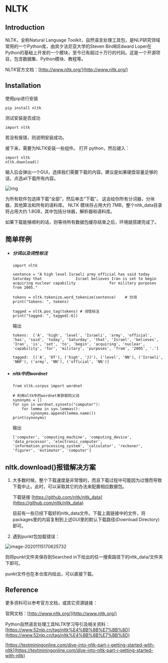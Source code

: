 # NLTK

## Introduction

NLTK，全称Natural Language Toolkit，自然语言处理工具包，是NLP研究领域常用的一个Python库，由宾夕法尼亚大学的Steven Bird和Edward Loper在Python的基础上开发的一个模块，至今已有超过十万行的代码。这是一个开源项目，包含数据集、Python模块、教程等。



NLTK官方文档：[http://www.nltk.org/](http://www.nltk.org/)

## Installation

使用pip进行安装

```
pip install nltk
```

测试安装是否成功

```
import nltk
```

若没有报错，则说明安装成功。

接下来，需要为NLTK安装一些组件。 打开 python，然后键入： 

```
import nltk
nltk.download()
```

输入后会弹出一个GUI，选择我们需要下载的内容。建议是如果硬盘容量足够的话，点选all下载所有内容。

 ![img](https://img2018.cnblogs.com/blog/1554973/201909/1554973-20190904132403582-99244719.png) 

为所有软件包选择下载“全部”，然后单击“下载”。 这会给你所有分词器，分块器，其他算法和所有的语料库。 NLTK 模块将占用大约 7MB，整个nltk_data目录将占用大约 1.8GB，其中包括分块器，解析器和语料库。

如果下载能够顺利的话，则等待所有数据包缓存结束之后，环境就搭建完成了。



## 简单样例

- ##### 分词以及词性标注

  ```
  import nltk
  
  sentence = "A high level Israeli army official has said today Saturday that 				Israel believes Iran is set to begin acquiring nuclear capability 				for military purposes from 2005."
  
  tokens = nltk.tokenize.word_tokenize(sentence)	# 分词
  print("tokens: ", tokens)
  
  tagged = nltk.pos_tag(tokens)	# 词性标注
  print("tagged: ", tagged[:6])
  ```

  输出

  ```
  tokens:  ['A', 'high', 'level', 'Israeli', 'army', 'official', 'has', 'said', 'today', 'Saturday', 'that', 'Israel', 'believes', 'Iran', 'is', 'set', 'to', 'begin', 'acquiring', 'nuclear', 'capability', 'for', 'military', 'purposes', 'from', '2005', '.']
  
  tagged:  [('A', 'DT'), ('high', 'JJ'), ('level', 'NN'), ('Israeli', 'NNP'), ('army', 'NN'), ('official', 'NN')]
  ```

  

- ##### nltk中的wordnet

  ```
  from nltk.corpus import wordnet
  
  # 利用nltk中的wordnet来获取同义词
  synonyms = []
  for syn in wordnet.synsets("computer"):
      for lemma in syn.lemmas():
          synonyms.append(lemma.name())
  print(synonyms)
  ```

  输出

  ```
  ['computer', 'computing_machine', 'computing_device', 'data_processor', 'electronic_computer', 'information_processing_system', 'calculator', 'reckoner', 'figurer', 'estimator', 'computer']
  ```

  

## nltk.download()报错解决方案

1. 大多数时候，整个下载速度是非常慢的，而且下载过程中可能因为过慢而导致下载中止。此时，可以采取其它的办法来配置相应数据包。

   下载链接 [https://github.com/nltk/nltk_data](https://github.com/nltk/nltk_data)

   目前有一些已经下载好的nltk_data文件。下载上面链接中的文件，将packages里的内容复制到上述GUI里的默认下载路径(Download Directory)即可。

   

2. 遇到punkt包加载错误：

![image-20201115170625732](C:\Users\LeiBaoXin\AppData\Roaming\Typora\typora-user-images\image-20201115170625732.png)

则将punkt文件夹保存到Searched in下给出的任一搜索路径下的nltk_data/文件夹下即可。

punkt文件也在本仓库内给出，可以直接下载。



## Reference

更多资料可以参考官方文档，或其它资源链接：

官网文档：[http://www.nltk.org/](http://www.nltk.org/)

Python自然语言处理工具NLTK学习导引及相关资料： [https://www.52nlp.cn/tag/nltk%E4%BB%8B%E7%BB%8D](https://www.52nlp.cn/tag/nltk%E4%BB%8B%E7%BB%8D)

[https://textminingonline.com/dive-into-nltk-part-i-getting-started-with-nltk](https://textminingonline.com/dive-into-nltk-part-i-getting-started-with-nltk)